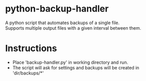 # python-backup-handler
A python script that automates backups of a single file.  
Supports multiple output files with a given interval between them.

# Instructions

* Place 'backup-handler.py' in working directory and run.  
* The script will ask for settings and backups will be created in 'dir/backups/*'
